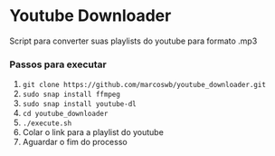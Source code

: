 # Youtube Downloader

Script para converter suas playlists do youtube para formato .mp3

### Passos para executar
1. `git clone https://github.com/marcoswb/youtube_downloader.git`
2. `sudo snap install ffmpeg`
3. `sudo snap install youtube-dl`
4. `cd youtube_downloader`
5. `./execute.sh`
6. Colar o link para a playlist do youtube
7. Aguardar o fim do processo
